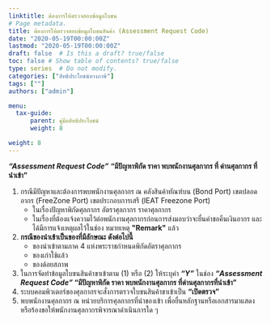 ```yaml
---
linktitle: ต้องการให้ตรวจสอบข้อมูลใบขน
# Page metadata.
title: ต้องการให้ตรวจสอบข้อมูลใบขนสินค้า (Assessment Request Code)
date: "2020-05-19T00:00:00Z"
lastmod: "2020-05-19T00:00:00Z"
draft: false  # Is this a draft? true/false
toc: false # Show table of contents? true/false
type: series  # Do not modify.
categories: ["สิทธิประโยชน์ทางภาษี"]
tags: [""]
authors: ["admin"]

menu:
  tax-guide:
      parent: คู่มือสิทธิประโยชน์
      weight: 8

weight: 8
---
```



**_“Assessment Request Code”_** **“มีปัญหาพิกัด ราคา พบพนักงานศุลกากร ที่ ด่านศุลกากร ที่นำเข้า”**

1. กรณีมีปัญหาและต้องการพบพนักงานศุลกากร  ณ  คลังสินค้าทัณฑ์บน (Bond Port) เขตปลอดอากร  (FreeZone Port) เขตประกอบการเสรี (IEAT Freezone Port) 
	- ในเรื่องปัญหาพิกัดศุลกากร อัตราศุลกากร ราคาศุลกากร 
	- ในเรื่องที่ต้องแจ้งความไว้ต่อพนักงานศุลกากรก่อนการส่งมอบว่าจะยื่นคำขอคืนเงินอากร และได้มีการแจ้งเหตุผลไว้ในช่อง หมายเหตุ **"Remark"** แล้ว
2. **กรณีของนำเข้าเป็นของที่มีลักษณะ ดังต่อไปนี้**
	- ของนำเข้าตามภาค 4 แห่งพระราชกำหนดพิกัดอัตราศุลกากร
	- ของเก่าใช้แล้ว
	- ของด้อยสภาพ
3. ในการจัดทำข้อมูลใบขนสินค้าขาเข้าตาม (1) หรือ (2) ให้ระบุค่า **_“Y”_** ในช่อง  **_“Assessment Request Code”_ “มีปัญหาพิกัด ราคา พบพนักงานศุลกากร ที่ด่านศุลกากรที่นำเข้า”**
4. ระบบคอมพิวเตอร์ของศุลกากรจะสั่งการตรวจใบขนสินค้าขาเข้าเป็น **“เปิดตรวจ”** 
5. พบพนักงานศุลกากร ณ หน่วยบริการศุลกากรที่นำของเข้า เพื่อยื่นหลักฐานหรือเอกสารมาแสดง หรือร้องขอให้พนักงานศุลกากรพิจารณาดำเนินการใด ๆ  

